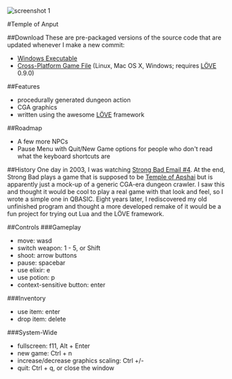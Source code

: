 ![screenshot 1](http://i.imgur.com/J8ZTQUc.png "SCREENSHOT!")

#Temple of Anput

##Download
These are pre-packaged versions of the source code that are updated whenever I
make a new commit:
* [Windows Executable](http://www.templeofanput.com/download/anput-win32.zip)
* [Cross-Platform Game File](http://www.templeofanput.com/download/anput.love)
  (Linux, Mac OS X, Windows; requires [LÖVE](http://love2d.org) 0.9.0)

##Features
* procedurally generated dungeon action
* CGA graphics
* written using the awesome [LÖVE](http://love2d.org) framework

##Roadmap
* A few more NPCs
* Pause Menu with Quit/New Game options for people who don't read what the
  keyboard shortcuts are

##History
One day in 2003, I was watching
[Strong Bad Email #4](http://www.homestarrunner.com/sbemail4.html).  At the
end, Strong Bad plays a game that is supposed to be
[Temple of Apshai](http://en.wikipedia.org/wiki/Temple_of_Apshai) but is
apparently just a mock-up of a generic CGA-era dungeon crawler.  I saw this and
thought it would be cool to play a real game with that look and feel, so I
wrote a simple one in QBASIC.  Eight years later, I rediscovered my old
unfinished program and thought a more developed remake of it would be a fun
project for trying out Lua and the LÖVE framework.

##Controls
###Gameplay
* move: wasd
* switch weapon: 1 - 5, or Shift
* shoot: arrow buttons
* pause: spacebar
* use elixir: e
* use potion: p
* context-sensitive button: enter

###Inventory
* use item: enter
* drop item: delete

###System-Wide
* fullscreen: f11, Alt + Enter
* new game: Ctrl + n
* increase/decrease graphics scaling: Ctrl +/-
* quit: Ctrl + q, or close the window
